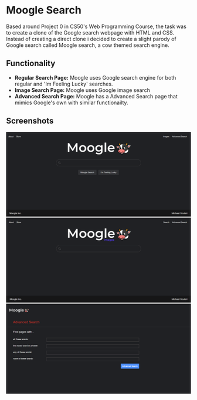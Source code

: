 # Moogle Search
Based around Project 0 in CS50's Web Programming Course, the task was to create a clone of the Google search webpage with HTML and CSS. Instead of creating a direct clone i decided to create a slight parody of Google search called Moogle search, a cow themed search engine.

## Functionality
- **Regular Search Page:** Moogle uses Google search engine for both regular and 'Im Feeling Lucky' searches.
- **Image Search Page:** Moogle uses Google image search
- **Advanced Search Page:** Moogle has a Advanced Search page that mimics Google's own with similar functionailty.

## Screenshots
![](moogle-search.jpg.png)
![](moogle-image.png)
![](moogle-advanced.png)